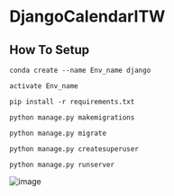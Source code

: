 # DjangoCalendarITW

## How To Setup
```
conda create --name Env_name django
```
```
activate Env_name
```
```
pip install -r requirements.txt
```
```
python manage.py makemigrations
```
```
python manage.py migrate
```
```
python manage.py createsuperuser
```
```
python manage.py runserver
```


![image](https://user-images.githubusercontent.com/76248886/123541930-826fd280-d764-11eb-9667-87a5de90a783.png)
